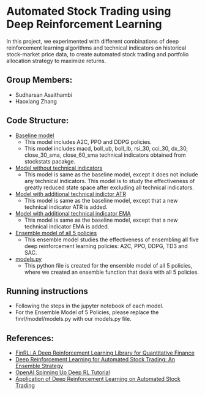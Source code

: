 # Automated Stock Trading using Deep Reinforcement Learning

In this project, we experimented with different combinations of deep reinforcement learning algorithms and technical indicators on historical stock-market price data, to create automated stock trading and portfolio allocation strategy to maximize returns.

## Group Members:
- Sudharsan Asaithambi
- Haoxiang Zhang

## Code Structure:
- [Baseline model](baseline.ipynb)
  - This model includes A2C, PPO and DDPG policies.
  - This model includes macd, boll_ub, boll_lb, rsi_30, cci_30, dx_30, close_30_sma, close_60_sma technical indicators obtained from stockstats pacakge.
- [Model without technical indicators](TBA)
  - This model is same as the baseline model, except it does not include any technical indicators. This model is to study the effectiveness of greatly reduced state space after excluding all technical indicators.
- [Model with additional technical indictor ATR](TBA)
  - This model is same as the baseline model, except that a new technical indicator ATR is added.
- [Model with additional technical indicator EMA](Base+EMA.ipynb)
  - This model is same as the baseline model, except that a new technical indicator EMA is added.
- [Ensemble model of all 5 policies](all_5_policies.ipynb)
  - This ensemble model studies the effectiveness of ensembling all five deep reinforcement learning policies: A2C, PPO, DDPG, TD3 and SAC.
- [models.py](models.py)
  - This python file is created for the ensemble model of all 5 policies, where we created an ensemble function that deals with all 5 policies.


## Running instructions
- Following the steps in the jupyter notebook of each model.
- For the Ensemble Model of 5 Policies, please replace the finrl/model/models.py with our models.py file.

## References:
- [FinRL: A Deep Reinforcement Learning Library for Quantitative Finance](https://github.com/AI4Finance-LLC/FinRL)
- [Deep Reinforcement Learning for Automated Stock Trading: An Ensemble Strategy](https://papers.ssrn.com/sol3/papers.cfm?abstract_id=3690996)
- [OpenAI Spinning Up Deep RL Tutorial](https://spinningup.openai.com/en/latest/)
- [Application of Deep Reinforcement Learning on Automated Stock Trading](https://ieeexplore.ieee.org/document/9040728)
